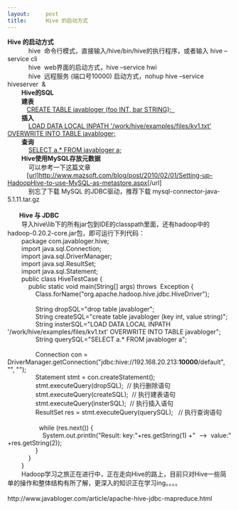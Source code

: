 ```yaml
---
layout:     post
title:      Hive 的启动方式
---
```

<div id="article_content" class="article_content clearfix csdn-tracking-statistics" data-pid="blog" data-mod="popu_307" data-dsm="post">
								            <link rel="stylesheet" href="https://csdnimg.cn/release/phoenix/template/css/ck_htmledit_views-f76675cdea.css">
						<div class="htmledit_views" id="content_views">
                <p><span><strong style="line-height:normal;">Hive 的启动方式<br style="line-height:normal;"></strong>            hive  命令行模式，直接输入/hive/bin/hive的执行程序，或者输入 hive –service cli<br style="line-height:normal;">            hive  web界面的启动方式，hive –service hwi  <br style="line-height:normal;">            hive  远程服务 (端口号10000) 启动方式，nohup hive –service hiveserver  &amp; <br style="line-height:normal;">        <strong style="line-height:normal;">Hive的SQL</strong><br style="line-height:normal;">        <strong style="line-height:normal;">建表</strong><br style="line-height:normal;">           <span style="line-height:normal;text-decoration:underline;">CREATE TABLE javabloger (foo INT, bar STRING);  </span><br style="line-height:normal;">        <strong style="line-height:normal;">插入</strong><br style="line-height:normal;">            <span style="line-height:normal;text-decoration:underline;">LOAD DATA LOCAL INPATH '/work/hive/examples/files/kv1.txt' OVERWRITE INTO TABLE javabloger;</span><br style="line-height:normal;">        <strong style="line-height:normal;">查询</strong><br style="line-height:normal;">            <span style="line-height:normal;text-decoration:underline;">SELECT a.* FROM javabloger a;</span><br style="line-height:normal;">        <strong style="line-height:normal;">Hive使用MySQL存放元数据</strong><br style="line-height:normal;">            可以参考一下这篇文章<br style="line-height:normal;">           <a style="line-height:normal;" href="http://www.mazsoft.com/blog/post/2010/02/01/Setting-up-HadoopHive-to-use-MySQL-as-metastore.aspx" rel="nofollow">[url]http://www.mazsoft.com/blog/post/2010/02/01/Setting-up-HadoopHive-to-use-MySQL-as-metastore.aspx</a>[/url]<br style="line-height:normal;">            别忘了下载 MySQL 的JDBC驱动，推荐下载 mysql-connector-java-5.1.11.tar.gz <br style="line-height:normal;">        <strong style="line-height:normal;">   <br style="line-height:normal;">        Hive 与 JDBC </strong><br style="line-height:normal;">        导入hive\lib下的所有jar包到IDE的classpath里面，还有hadoop中的 hadoop-0.20.2-core.jar包，即可运行下列代码：<br style="line-height:normal;">        package com.javabloger.hive;<br style="line-height:normal;">        import java.sql.Connection;<br style="line-height:normal;">        import java.sql.DriverManager;<br style="line-height:normal;">        import java.sql.ResultSet;<br style="line-height:normal;">        import java.sql.Statement;<br style="line-height:normal;">        public class HiveTestCase {<br style="line-height:normal;">            public static void main(String[] args) throws  Exception {<br style="line-height:normal;">                Class.forName("org.apache.hadoop.hive.jdbc.HiveDriver");<br style="line-height:normal;">                <br style="line-height:normal;">                String dropSQL="drop table javabloger";<br style="line-height:normal;">                String createSQL="create table javabloger (key int, value string)";<br style="line-height:normal;">                String insterSQL="LOAD DATA LOCAL INPATH '/work/hive/examples/files/kv1.txt' OVERWRITE INTO TABLE javabloger";<br style="line-height:normal;">                String querySQL="SELECT a.* FROM javabloger a";<br style="line-height:normal;">                <br style="line-height:normal;">                Connection con = DriverManager.getConnection("jdbc:hive://192.168.20.213:<strong style="line-height:normal;">10000</strong>/default", "", "");<br style="line-height:normal;">                Statement stmt = con.createStatement();<br style="line-height:normal;">                stmt.executeQuery(dropSQL);  // 执行删除语句<br style="line-height:normal;">                stmt.executeQuery(createSQL);  // 执行建表语句<br style="line-height:normal;">                stmt.executeQuery(insterSQL);  // 执行插入语句<br style="line-height:normal;">                ResultSet res = stmt.executeQuery(querySQL);   // 执行查询语句<br style="line-height:normal;">                <br style="line-height:normal;">                  while (res.next()) {<br style="line-height:normal;">                    System.out.println("Result: key:"+res.getString(1) +"  –&gt;  value:" +res.getString(2));<br style="line-height:normal;">                }<br style="line-height:normal;">            }<br style="line-height:normal;">        }<br style="line-height:normal;">        Hadoop学习之旅正在进行中，正在走向Hive的路上，目前只对Hive一些简单的操作和整体结构有所了解，更深入的知识正在学习ing。。。。<br style="line-height:normal;"><br style="line-height:normal;">http://www.javabloger.com/article/apache-hive-jdbc-mapreduce.html</span></p>            </div>
                </div>